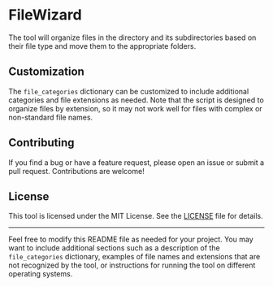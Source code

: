 # FileWizard

The tool will organize files in the directory and its subdirectories based on their file type and move them to the appropriate folders.

## Customization

The `file_categories` dictionary can be customized to include additional categories and file extensions as needed. Note that the script is designed to organize files by extension, so it may not work well for files with complex or non-standard file names.

## Contributing

If you find a bug or have a feature request, please open an issue or submit a pull request. Contributions are welcome!

## License

This tool is licensed under the MIT License. See the [LICENSE](LICENSE) file for details.

---

Feel free to modify this README file as needed for your project. You may want to include additional sections such as a description of the `file_categories` dictionary, examples of file names and extensions that are not recognized by the tool, or instructions for running the tool on different operating systems.
